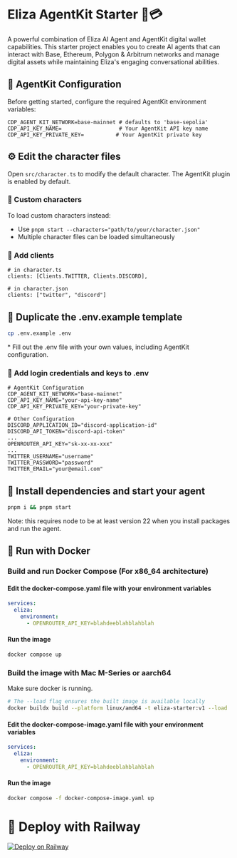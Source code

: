 # Eliza AgentKit Starter 🤖💳

A powerful combination of Eliza AI Agent and AgentKit digital wallet capabilities. This starter project enables you to create AI agents that can interact with Base, Ethereum, Polygon & Arbitrum networks and manage digital assets while maintaining Eliza's engaging conversational abilities.

## 🔑 AgentKit Configuration

Before getting started, configure the required AgentKit environment variables:

```env
CDP_AGENT_KIT_NETWORK=base-mainnet # defaults to 'base-sepolia'
CDP_API_KEY_NAME=                  # Your AgentKit API key name
CDP_API_KEY_PRIVATE_KEY=          # Your AgentKit private key
```

## ⚙️ Edit the character files

Open `src/character.ts` to modify the default character. The AgentKit plugin is enabled by default.

### 👥 Custom characters

To load custom characters instead:

- Use `pnpm start --characters="path/to/your/character.json"`
- Multiple character files can be loaded simultaneously

### 🔌 Add clients

```
# in character.ts
clients: [Clients.TWITTER, Clients.DISCORD],

# in character.json
clients: ["twitter", "discord"]
```

## 📝 Duplicate the .env.example template

```bash
cp .env.example .env
```

\* Fill out the .env file with your own values, including AgentKit configuration.

### 🔐 Add login credentials and keys to .env

```
# AgentKit Configuration
CDP_AGENT_KIT_NETWORK="base-mainnet"
CDP_API_KEY_NAME="your-api-key-name"
CDP_API_KEY_PRIVATE_KEY="your-private-key"

# Other Configuration
DISCORD_APPLICATION_ID="discord-application-id"
DISCORD_API_TOKEN="discord-api-token"
...
OPENROUTER_API_KEY="sk-xx-xx-xxx"
...
TWITTER_USERNAME="username"
TWITTER_PASSWORD="password"
TWITTER_EMAIL="your@email.com"
```

## 🚀 Install dependencies and start your agent

```bash
pnpm i && pnpm start
```

Note: this requires node to be at least version 22 when you install packages and run the agent.

## 🐳 Run with Docker

### Build and run Docker Compose (For x86_64 architecture)

#### Edit the docker-compose.yaml file with your environment variables

```yaml
services:
  eliza:
    environment:
      - OPENROUTER_API_KEY=blahdeeblahblahblah
```

#### Run the image

```bash
docker compose up
```

### Build the image with Mac M-Series or aarch64

Make sure docker is running.

```bash
# The --load flag ensures the built image is available locally
docker buildx build --platform linux/amd64 -t eliza-starter:v1 --load .
```

#### Edit the docker-compose-image.yaml file with your environment variables

```yaml
services:
  eliza:
    environment:
      - OPENROUTER_API_KEY=blahdeeblahblahblah
```

#### Run the image

```bash
docker compose -f docker-compose-image.yaml up
```

# 🚂 Deploy with Railway

[![Deploy on Railway](https://railway.com/button.svg)](https://railway.com/template/aW47_j)
